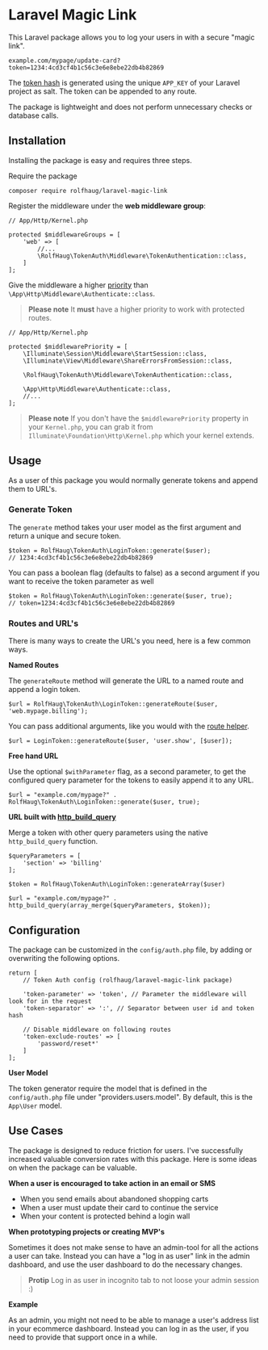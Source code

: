 # Laravel Magic Link

This Laravel package allows you to log your users in with a secure "magic link". 

```
example.com/mypage/update-card?token=1234:4cd3cf4b1c56c3e6e8ebe22db4b82869
```
The [token hash]() is generated using the unique `APP_KEY` of your Laravel project as salt. The token can be appended to any route.

The package is lightweight and does not perform unnecessary checks or database calls. 

## Installation
Installing the package is easy and requires three steps.

Require the package

```
composer require rolfhaug/laravel-magic-link
```

Register the middleware under the **web middleware group**:
```
// App/Http/Kernel.php

protected $middlewareGroups = [
    'web' => [
        //...
        \RolfHaug\TokenAuth\Middleware\TokenAuthentication::class,
    ]
];
```

Give the middleware a higher [priority](https://laravel.com/docs/5.8/middleware#sorting-middleware) than `\App\Http\Middleware\Authenticate::class`. 
> **Please note** It **must** have a higher priority to work with protected routes.

```
// App/Http/Kernel.php

protected $middlewarePriority = [
    \Illuminate\Session\Middleware\StartSession::class,
    \Illuminate\View\Middleware\ShareErrorsFromSession::class,
    
    \RolfHaug\TokenAuth\Middleware\TokenAuthentication::class,
    
    \App\Http\Middleware\Authenticate::class,
    //...
];
``` 
> **Please note** If you don't have the `$middlewarePriority` property in your `Kernel.php`, you can grab it from `Illuminate\Foundation\Http\Kernel.php` which your kernel extends.

## Usage

As a user of this package you would normally generate tokens and append them to URL's.

### Generate Token

The `generate` method takes your user model as the first argument and return a unique and secure token.

```
$token = RolfHaug\TokenAuth\LoginToken::generate($user);
// 1234:4cd3cf4b1c56c3e6e8ebe22db4b82869
```


You can pass a boolean flag (defaults to false) as a second argument if you want to receive the token parameter as well

```
$token = RolfHaug\TokenAuth\LoginToken::generate($user, true);
// token=1234:4cd3cf4b1c56c3e6e8ebe22db4b82869

```

### Routes and URL's
There is many ways to create the URL's you need, here is a few common ways.

**Named Routes**

The `generateRoute` method will generate the URL to a named route and append a login token.
```
$url = RolfHaug\TokenAuth\LoginToken::generateRoute($user, 'web.mypage.billing');
```
You can pass additional arguments, like you would with the [route helper](https://laravel.com/docs/5.8/helpers#method-route).
```
$url = LoginToken::generateRoute($user, 'user.show', [$user]);
```

**Free hand URL**

Use the optional `$withParameter` flag, as a second parameter, to get the configured query parameter for the tokens to easily append it to any URL.
```
$url = "example.com/mypage?" . RolfHaug\TokenAuth\LoginToken::generate($user, true);
```

**URL built with [http_build_query](http://php.net/http_build_query)**

Merge a token with other query parameters using the native `http_build_query` function.
```
$queryParameters = [
    'section' => 'billing'
];

$token = RolfHaug\TokenAuth\LoginToken::generateArray($user)

$url = "example.com/mypage?" . http_build_query(array_merge($queryParameters, $token));
```


## Configuration


The package can be customized in the `config/auth.php` file, by adding or overwriting the following options.
```
return [
    // Token Auth config (rolfhaug/laravel-magic-link package)
    
    'token-parameter' => 'token', // Parameter the middleware will look for in the request
    'token-separator' => ':', // Separator between user id and token hash
 
    // Disable middleware on following routes
    'token-exclude-routes' => [
        'password/reset*'
    ]
];
```

**User Model**

The token generator require the model that is defined in the `config/auth.php` file under "providers.users.model". By default, this is the `App\User` model.


## Use Cases

The package is designed to reduce friction for users. I've successfully increased valuable conversion rates with this package. 
Here is some ideas on when the package can be valuable.

**When a user is encouraged to take action in an email or SMS**
- When you send emails about abandoned shopping carts
- When a user must update their card to continue the service
- When your content is protected behind a login wall

**When prototyping projects or creating MVP's**

Sometimes it does not make sense to have an admin-tool for all the actions a user can take. Instead you can have a "log in as user" link in the admin dashboard, and use the user dashboard to do the necessary changes.

> **Protip** Log in as user in incognito tab to not loose your admin session :)

**Example**

As an admin, you might not need to be able to manage a user's address list in your ecommerce dashboard. Instead you can log in as the user, if you need to provide that support once in a while.
